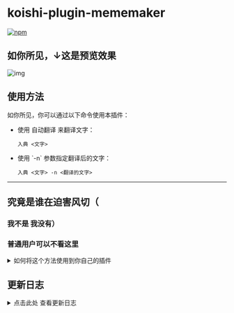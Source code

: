# koishi-plugin-mememaker

[![npm](https://img.shields.io/npm/v/koishi-plugin-mememaker?style=flat-square)](https://www.npmjs.com/package/koishi-plugin-mememaker)

## 如你所见，↓这是预览效果
![img](https://i0.hdslb.com/bfs/openplatform/8693f69a20af44cce0356d4a7584ea211aeb0487.png)

## 使用方法
如你所见，你可以通过以下命令使用本插件：
- 使用 自动翻译 来翻译文字：
  ```
  入典 <文字>
  ```
- 使用 \`-n\` 参数指定翻译后的文字：
  ```
  入典 <文字> -n <翻译的文字>
  ```
---

## 究竟是谁在迫害风切（

### 我不是 我没有）

### 普通用户可以不看这里
<details>
<summary>如何将这个方法使用到你自己的插件</summary>
如果你真的足够闲，想把这个辣鸡方法使用到你自己的插件：<br>
作为依赖类使用时，导入RuDian类，创建一个新对象，参数为ctx，<br>
然后使用RDOne方法即可，<br>
传入参数为imageURL，上段文字，下段文字

-
关于为什么是RDOne————因为RDTwo要等我更新（
使用示例：

```
import { RuDian as rd } from 'koishi-plugin-mememaker';
export function apply(ctx: Context, config: Config) {
  ctx.command('test', 'test')
     .action(async ({ session }) => {
        const rd1 = new rd(ctx)
        session.send(await rd1.RDOne('http://example.com','测c试','测j试'))
    })
}
```

调用此方法后，就会返回生成的图片，你可以选择session.send(记得await)或return它。

</details>

## 更新日志

<details>
<summary>点击此处 查看更新日志</summary>

- **1.0.17**    为入典图片生成增加了自适应（？）的换行功能

- **1.0.16**    对被提交的尚未完成的功能进行了修复

- **1.0.15**    修复了更新日志

- **1.0.14**    修复并增加了一些小问题

- **1.0.13**    调整了结构，对github文件遗漏的部分进行了同步

- **1.0.12**    优化在`onebot`平台的`回复`时触发`入典 十二进制串行计数器 -n`，误将图片元素作为翻译的情况

- **1.0.11**    优化各种小细节
    -   优化处理触发指令，但是未输入具体内容的情况
    -   优化回复生成时，`onebot`平台回复的图片元素作为输入的意外情况
    -   优化日志输出打印，改用`logger`
    -   优化README与控制台显示效果及说明文字
    -   新增配置项`loggerinfo`，用于调试日志输出
    -   开发者增加~

- **1.0.10**    新增过小图片会自动放大避免字体过糊（感谢子规佬）

- **1.0.9**     增加了插件主页

- **1.0.8**     增加两种新的交互方式

- **1.0.7**     修复错误的版本限制，同时兼容puppeteer和canvas的canvas服务

- **1.0.6**     修复字体过小的问题

- **1.0.5**     更改预览图错误的问题

- **1.0.4**     新增白嫖的翻译API，可以自动翻译文字

- **1.0.3**     导出RuDian类，使插件可以作为依赖被调用

- **1.0.2**     对图片大小做了适配，对迫害风切的部分进行了补偿（

- **1.0.1**     增加依赖项

</details>